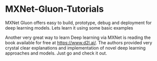 # MXNet-Gluon-Tutorials
MXNet Gluon offers easy to build, prototype, debug and deployment for deep learning models. Lets learn it using some basic examples

Another very great way to learn Deep learning via MXNet is reading the book available for free at https://www.d2l.ai/. The authors provided very crystal clear explanations and implementation of novel deep learning approaches and models. Just go and check it out.
